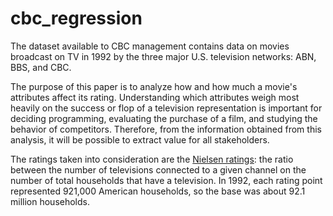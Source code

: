 # cbc_regression
The dataset available to CBC management contains data on movies broadcast on TV in 1992 by the three major U.S. television networks: ABN, BBS, and CBC.

The purpose of this paper is to analyze how and how much a movie's attributes affect its rating. Understanding which attributes weigh most heavily on the success or flop of a television representation is important for deciding programming, evaluating the purchase of a film, and studying the behavior of competitors. Therefore, from the information obtained from this analysis, it will be possible to extract value for all stakeholders.

The ratings taken into consideration are the [Nielsen ratings](https://en.wikipedia.org/wiki/Nielsen_ratings): the ratio between the number of televisions connected to a given channel on the number of total households that have a television. In 1992, each rating point represented 921,000 American households, so the base was about 92.1 million households.
